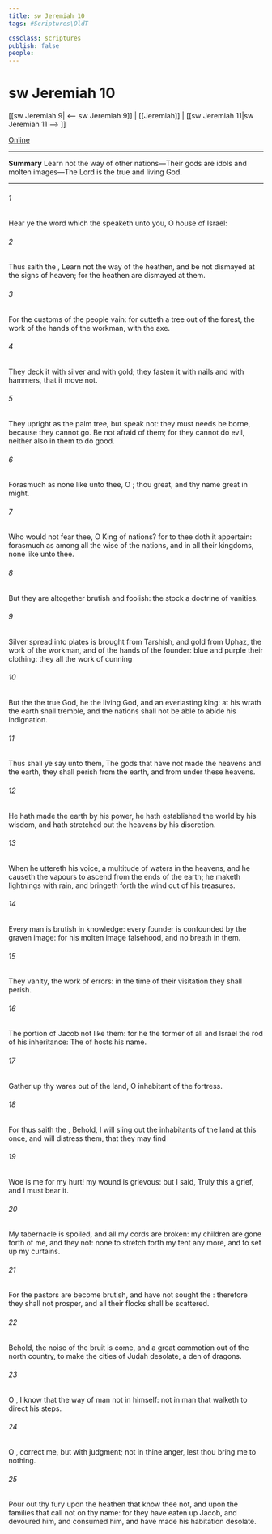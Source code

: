 ```yaml
---
title: sw Jeremiah 10
tags: #Scriptures\OldT

cssclass: scriptures
publish: false
people:
---
```


# sw Jeremiah 10
[[sw Jeremiah 9| <-- sw Jeremiah 9]] | [[Jeremiah]] | [[sw Jeremiah 11|sw Jeremiah 11 --> ]]

[Online](https://churchofjesuschrist.org/study/scriptures/ot/jer/10?lang=eng)

---
__Summary__
Learn not the way of other nations—Their gods are idols and molten images—The Lord is the true and living God.

---
###### 1 
Hear ye the word which the  speaketh unto you, O house of Israel:

###### 2 
Thus saith the , Learn not the way of the heathen, and be not dismayed at the signs of heaven; for the heathen are dismayed at them.

###### 3 
For the customs of the people  vain: for  cutteth a tree out of the forest, the work of the hands of the workman, with the axe.

###### 4 
They deck it with silver and with gold; they fasten it with nails and with hammers, that it move not.

###### 5 
They  upright as the palm tree, but speak not: they must needs be borne, because they cannot go. Be not afraid of them; for they cannot do evil, neither also  in them to do good.

###### 6 
Forasmuch as  none like unto thee, O ; thou  great, and thy name  great in might.

###### 7 
Who would not fear thee, O King of nations? for to thee doth it appertain: forasmuch as among all the wise  of the nations, and in all their kingdoms,  none like unto thee.

###### 8 
But they are altogether brutish and foolish: the stock  a doctrine of vanities.

###### 9 
Silver spread into plates is brought from Tarshish, and gold from Uphaz, the work of the workman, and of the hands of the founder: blue and purple  their clothing: they  all the work of cunning 

###### 10 
But the   the true God, he  the living God, and an everlasting king: at his wrath the earth shall tremble, and the nations shall not be able to abide his indignation.

###### 11 
Thus shall ye say unto them, The gods that have not made the heavens and the earth,  they shall perish from the earth, and from under these heavens.

###### 12 
He hath made the earth by his power, he hath established the world by his wisdom, and hath stretched out the heavens by his discretion.

###### 13 
When he uttereth his voice,  a multitude of waters in the heavens, and he causeth the vapours to ascend from the ends of the earth; he maketh lightnings with rain, and bringeth forth the wind out of his treasures.

###### 14 
Every man is brutish in  knowledge: every founder is confounded by the graven image: for his molten image  falsehood, and  no breath in them.

###### 15 
They  vanity,  the work of errors: in the time of their visitation they shall perish.

###### 16 
The portion of Jacob  not like them: for he  the former of all  and Israel  the rod of his inheritance: The  of hosts  his name.

###### 17 
Gather up thy wares out of the land, O inhabitant of the fortress.

###### 18 
For thus saith the , Behold, I will sling out the inhabitants of the land at this once, and will distress them, that they may find 

###### 19 
Woe is me for my hurt! my wound is grievous: but I said, Truly this  a grief, and I must bear it.

###### 20 
My tabernacle is spoiled, and all my cords are broken: my children are gone forth of me, and they  not:  none to stretch forth my tent any more, and to set up my curtains.

###### 21 
For the pastors are become brutish, and have not sought the : therefore they shall not prosper, and all their flocks shall be scattered.

###### 22 
Behold, the noise of the bruit is come, and a great commotion out of the north country, to make the cities of Judah desolate,  a den of dragons.

###### 23 
O , I know that the way of man  not in himself:  not in man that walketh to direct his steps.

###### 24 
O , correct me, but with judgment; not in thine anger, lest thou bring me to nothing.

###### 25 
Pour out thy fury upon the heathen that know thee not, and upon the families that call not on thy name: for they have eaten up Jacob, and devoured him, and consumed him, and have made his habitation desolate.

